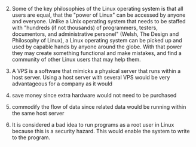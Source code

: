 2) Some of the key philosophies of the Linux operating system is that all users are equal, that the "power of Linux" can be accessed by anyone and everyone. Unlike a Unix operating system that needs to be staffed with "hundreds (if not thousands) of programmers, testers, documentors, and administrative personel" (Welsh, The Design and Philosophy of Linux), a Linux operating system can be picked up and used by capable hands by anyone around the globe. With that power they may create something functional and make mistakes, and find a community of other Linux users that may help them.

3) A VPS is a software that mimicks a physical server that runs within a host server. Using a host server with several VPS would be very advantageous for a company as it would
1) save money since extra hardware would not need to be purchased
2) commodify the flow of data since related data would be running within the same host server

4) It is considered a bad idea to run programs as a root user in Linux because this is a security hazard. This would enable the system to write to the program.